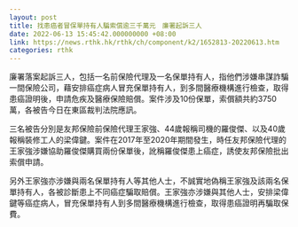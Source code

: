 ```yaml
---
layout: post
title: 找患癌者冒保單持有人騙索償逾三千萬元　廉署起訴三人
date: 2022-06-13 15:45:42.000000000 +08:00
link: https://news.rthk.hk/rthk/ch/component/k2/1652813-20220613.htm
categories: rthk
---
```


廉署落案起訴三人，包括一名前保險代理及一名保單持有人，指他們涉嫌串謀詐騙一間保險公司，藉安排癌症病人冒充保單持有人，到多間醫療機構進行檢查，取得患癌證明後，申請危疾及醫療保險賠償。案件涉及10份保單，索償額共約3750萬，各被告今日在東區裁判法院應訊。

三名被告分別是友邦保險前保險代理王家強、44歲報稱司機的羅俊傑、以及40歲報稱裝修工人的梁偉鍵。案件在2017年至2020年期間發生，時任友邦保險代理的王家強涉嫌協助羅俊傑購買兩份保單後，訛稱羅俊傑患上癌症，誘使友邦保險批出索償申請。

另外王家強亦涉嫌與兩名保單持有人等其他人士，不誠實地偽稱王家強及該兩名保單持有人，各被診斷患上不同癌症騙取賠償。王家強亦涉嫌與其他人士，安排梁偉鍵等癌症病人，冒充保單持有人到多間醫療機構進行檢查，取得患癌證明再騙取保費。
